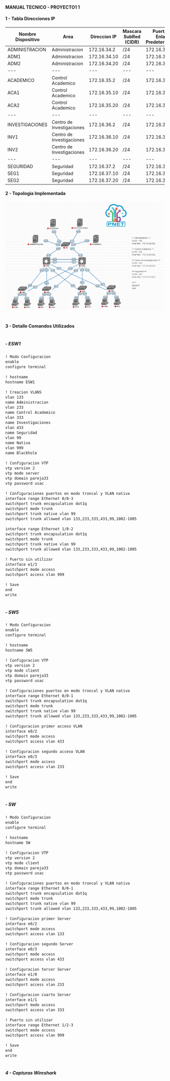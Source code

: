 #### MANUAL TECNICO - PROYECTO1 1

#### 1 - Tabla Direcciones IP

| Nombre Dispositivo | Area | Direccion IP | Mascara SubRed (CIDR) | Puerta de Enlace Predeterminada
|-----|---|---|---|---|
|ADMINISTRACION|Administracion|172.16.34.2|/24|172.16.34.1|
|ADM1|Administracion|172.16.34.10|/24|172.16.34.1|
|ADM2|Administracion|172.16.34.20|/24|172.16.34.1|
|---|---|---|---|---|
|ACADEMICO|Control Academico|172.16.35.2|/24|172.16.35.1|
|ACA1|Control Academico|172.16.35.10|/24|172.16.35.1|
|ACA2|Control Academico|172.16.35.20|/24|172.16.35.1|
|---|---|---|---|---|
|INVESTIGACIONES|Centro de Investigaciones|172.16.36.2|/24|172.16.36.1|
|INV1|Centro de Investigaciones|172.16.36.10|/24|172.16.36.1|
|INV2|Centro de Investigaciones|172.16.36.20|/24|172.16.36.1|
|---|---|---|---|---|
|SEGURIDAD|Seguridad|172.16.37.2|/24|172.16.37.1|
|SEG1|Seguridad|172.16.37.10|/24|172.16.37.1|
|SEG2|Seguridad|172.16.37.20|/24|172.16.37.1|

#### 2 - Topologia Implementada

<img src="./images/topologia.png" alt="Topologia" width="700"/>  

#

#### 3 - Detalle Comandos Utilizados
#

##### - ESW1

    ! Modo Configuracion
    enable
    configure terminal

    ! hostname
    hostname ESW1

    ! Creacion VLANS
    vlan 133
    name Administracion
    vlan 233
    name Control Academico
    vlan 333
    name Investigaciones
    vlan 433
    name Seguridad
    vlan 99
    name Nativa
    vlan 999
    name Blackhole

    ! Configuracion VTP
    vtp version 2
    vtp mode server
    vtp domain pareja33
    vtp password usac

    ! Configuraciones puertos en modo troncal y VLAN nativa
    interface range Ethernet 0/0-3
    switchport trunk encapsulation dot1q
    switchport mode trunk
    switchport trunk native vlan 99
    switchport trunk allowed vlan 133,233,333,433,99,1002-1005

    interface range Ethernet 1/0-2
    switchport trunk encapsulation dot1q
    switchport mode trunk
    switchport trunk native vlan 99
    switchport trunk allowed vlan 133,233,333,433,99,1002-1005

    ! Puerto sin utilizar
    interface e1/3
    switchport mode access
    switchport access vlan 999

    ! Save
    end
    write

#

##### - SW5

    ! Modo Configuracion
    enable
    configure terminal

    ! hostname
    hostname SW5

    ! Configuracion VTP
    vtp version 2
    vtp mode client
    vtp domain pareja33
    vtp password usac

    ! Configuraciones puertos en modo troncal y VLAN nativa
    interface range Ethernet 0/0-1
    switchport trunk encapsulation dot1q
    switchport mode trunk
    switchport trunk native vlan 99
    switchport trunk allowed vlan 133,233,333,433,99,1002-1005

    ! Configuracion primer acceso VLAN
    interface e0/2
    switchport mode access
    switchport access vlan 433

    ! Configuracion segundo acceso VLAN
    interface e0/3
    switchport mode access
    switchport access vlan 233

    ! Save
    end
    write

#

##### - SW

    ! Modo Configuracion
    enable
    configure terminal

    ! hostname
    hostname SW

    ! Configuracion VTP
    vtp version 2
    vtp mode client
    vtp domain pareja33
    vtp password usac

    ! Configuraciones puertos en modo troncal y VLAN nativa
    interface range Ethernet 0/0-1
    switchport trunk encapsulation dot1q
    switchport mode trunk
    switchport trunk native vlan 99
    switchport trunk allowed vlan 133,233,333,433,99,1002-1005

    ! Configuracion primer Server
    interface e0/2
    switchport mode access
    switchport access vlan 133

    ! Configuracion segundo Server
    interface e0/3
    switchport mode access
    switchport access vlan 433

    ! Configuracion tercer Server
    interface e1/0
    switchport mode access
    switchport access vlan 233

    ! Configuracion cuarto Server
    interface e1/1
    switchport mode access
    switchport access vlan 333

    ! Puerto sin utilizar
    interface range Ethernet 1/2-3
    switchport mode access
    switchport access vlan 999

    ! Save
    end
    write

#

##### 4 -  Capturas Wireshark

